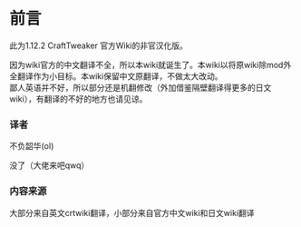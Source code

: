 # 前言

此为1.12.2 CraftTweaker 官方Wiki的非官汉化版。

因为wiki官方的中文翻译不全，所以本wiki就诞生了。本wiki以将原wiki除mod外全翻译作为小目标。本wiki保留中文原翻译，不做太大改动。  
鄙人英语并不好，所以部分还是机翻修改（外加借鉴隔壁翻译得更多的日文wiki），有翻译的不好的地方也请见谅。

### 译者

不负韶华(ol)

没了（大佬来吧qwq）

### 内容来源

大部分来自英文crtwiki翻译，小部分来自官方中文wiki和日文wiki翻译